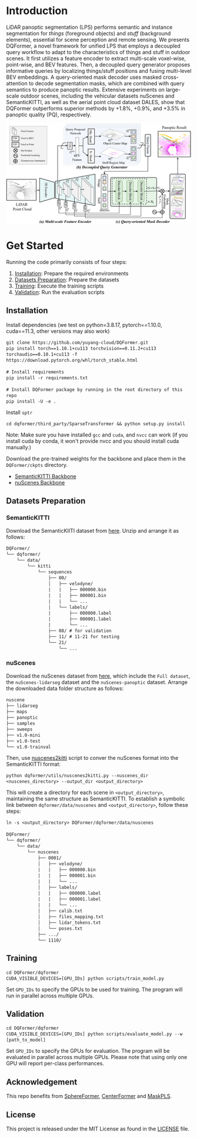 # Introduction 
LiDAR panoptic segmentation (LPS) performs semantic and instance segmentation for *things* (foreground objects) and *stuff* (background elements), essential for scene perception and remote sensing. We presents DQFormer, a novel framework for unified LPS that employs a decoupled query workflow to adapt to the characteristics of things and stuff in outdoor scenes. It first utilizes a feature encoder to extract multi-scale voxel-wise, point-wise, and BEV features. Then, a decoupled query generator proposes informative queries by localizing things/stuff positions and fusing multi-level BEV embeddings. A query-oriented mask decoder uses masked cross-attention to decode segmentation masks, which are combined with query semantics to produce panoptic results. Extensive experiments on large-scale outdoor scenes, including the vehicular datasets nuScenes and SemanticKITTI, as well as the aerial point cloud dataset DALES, show that DQFormer outperforms superior methods by +1.8\%, +0.9\%, and +3.5\% in panoptic quality (PQ), respectively.

<div align="center">
  <img src="assets/pipeline.jpg"/>
</div>

# Get Started

Running the code primarily consists of four steps:
1. [Installation](#installation): Prepare the required environments
2. [Datasets Preparation](#datasets-preparation): Prepare the datasets
3. [Training](#training): Execute the training scripts
4. [Validation](#validation): Run the evaluation scripts

## Installation

Install dependencies (we test on python=3.8.17, pytorch==1.10.0, cuda==11.3, other versions may also work)
```
git clone https://github.com/yuyang-cloud/DQFormer.git
pip install torch==1.10.1+cu113 torchvision==0.11.2+cu113 torchaudio==0.10.1+cu113 -f https://download.pytorch.org/whl/torch_stable.html

# Install requirements
pip install -r requirements.txt

# Install DQFormer package by running in the root directory of this repo
pip install -U -e .
```

Install `sptr`
```
cd dqformer/third_party/SparseTransformer && python setup.py install
```
Note: Make sure you have installed `gcc` and `cuda`, and `nvcc` can work (if you install cuda by conda, it won't provide nvcc and you should install cuda manually.)


Download the pre-trained weights for the backbone and place them in the `DQFormer/ckpts` directory.
* [SemanticKITTI Backbone](https://drive.google.com/file/d/1NHqk3LlNafgLyU5ayZ8VVeGlPb_4GlU4/view?usp=sharing)
* [nuScenes Backbone](https://drive.google.com/file/d/1xp0OFeKnLye0sBJ55Ad6snbeElEM-DaT/view?usp=sharing)

## Datasets Preparation

### SemanticKITTI
Download the SemanticKIITI dataset from [here](http://www.semantic-kitti.org/dataset.html#download). Unzip and arrange it as follows:
```
DQFormer/
└── dqformer/
    └── data/
        └── kitti
            └── sequences
                ├── 00/           
                │   ├── velodyne/	
                |   |	├── 000000.bin
                |   |	├── 000001.bin
                |   |	└── ...
                │   └── labels/ 
                |       ├── 000000.label
                |       ├── 000001.label
                |       └── ...
                ├── 08/ # for validation
                ├── 11/ # 11-21 for testing
                └── 21/
                    └── ...
```

### nuScenes
Download the nuScenes dataset from [here](https://www.nuscenes.org/nuscenes#download), which include the `Full dataset`, the `nuScenes-lidarseg` dataset and the `nuScenes-panoptic` dataset. Arrange the downloaded data folder structure as follows:
```
nuscene
├── lidarseg
├── maps
├── panoptic
├── samples
├── sweeps
├── v1.0-mini
├── v1.0-test
└── v1.0-trainval
```
Then, use [nuscenes2kitti](https://github.com/yuyang-cloud/DQFormer/blob/main/dqformer/utils/nuscenes2kitti.py) script to conver the nuScenes format into the SemanticKITTI format:
```
python dqformer/utils/nuscenes2kitti.py --nuscenes_dir <nuscenes_directory> --output_dir <output_directory>
```
This will create a directory for each scene in `<output_directory>`, maintaining the same structure as SemanticKITTI. To establish a symbolic link between `dqformer/data/nuscenes` and `<output_directory>`, follow these steps:
```
ln -s <output_directory> DQFormer/dqformer/data/nuscenes

DQFormer/
└── dqformer/
    └── data/
        └── nuscenes
            ├── 0001/           
            │   ├── velodyne/	
            |   |	├── 000000.bin
            |   |	├── 000001.bin
            |   |	└── ...
            │   ├── labels/ 
            |   |	├── 000000.label
            |   |   ├── 000001.label
            |   |   └── ...
            │   ├── calib.txt
            │   ├── files_mapping.txt
            │   ├── lidar_tokens.txt
            │   └── poses.txt
            ├── .../
            └── 1110/
```

## Training

```
cd DQFormer/dqformer
CUDA_VISIBLE_DEVICES=[GPU_IDs] python scripts/train_model.py
```
Set `GPU_IDs` to specify the GPUs to be used for training. The program will run in parallel across multiple GPUs.

## Validation
```
cd DQFormer/dqformer
CUDA_VISIBLE_DEVICES=[GPU_IDs] python scripts/evaluate_model.py --w [path_to_model]
```
Set `GPU_IDs` to specify the GPUs for evaluation. The program will be evaluated in parallel across multiple GPUs. Please note that using only one GPU will report per-class performances.

## Acknowledgement
This repo benefits from [SphereFormer](https://github.com/dvlab-research/SphereFormer), [CenterFormer](https://github.com/TuSimple/centerformer) and [MaskPLS](https://github.com/PRBonn/MaskPLS).

## License
This project is released under the MIT License as found in the [LICENSE](https://github.com/yuyang-cloud/DQFormer/blob/main/LICENSE) file.